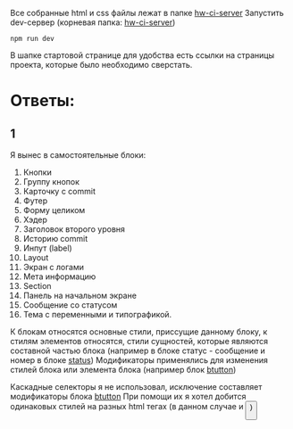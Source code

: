 Все собранные html и css файлы лежат в папке [hw-ci-server](https://github.com/mgkOV/shool-ci-server/tree/master/hw-ci-server)
Запустить dev-сервер (корневая папка: [hw-ci-server](https://github.com/mgkOV/shool-ci-server/tree/master/hw-ci-server))

```
npm run dev
```

В шапке стартовой странице для удобства есть ссылки на страницы проекта, которые было необходимо сверстать.

# Ответы:

## 1

Я вынес в самостоятельные блоки:

1. Кнопки
2. Группу кнопок
3. Карточку с commit
4. Футер
5. Форму целиком
6. Хэдер
7. Заголовок второго уровня
8. Историю commit
9. Инпут (label)
10. Layout
11. Экран с логами
12. Мета информацию
13. Section
14. Панель на начальном экране
15. Сообщение со статусом
16. Тема с переменными и типографикой.

К блокам относятся основные стили, приссущие данному блоку, к стилям элементов относятся, стили сущностей, которые являются составной частью блока (например в блоке статус - сообщение и номер в блоке [status](https://github.com/mgkOV/shool-ci-server/tree/master/common.blocks/status))
Модификаторы применялись для изменения стилей блока или элемента блока (например блок [btutton](https://github.com/mgkOV/shool-ci-server/tree/master/common.blocks/button))

Каскадные селекторы я не использовал, исключение составляет модификаторы блока [btutton](https://github.com/mgkOV/shool-ci-server/tree/master/common.blocks/button)
При помощи их я хотел добится одинаковых стилей на разных html тегах (в данном случае <a> и <button>)
